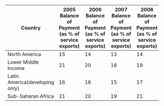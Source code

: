 | Country | 2005 Balance of Payment (as % of service exports) | 2006 Balance of Payment (as % of service exports) | 2007 Balance of Payment (as % of service exports) | 2008 Balance of Payment (as % of service exports) |
|---|---|---|---|---| 
| North America | 15 | 14 | 13 | 14 |
| Lower Middle Income | 21 | 20 | 18 | 19 |
| Latin America(developing only) | 16 | 16 | 15 | 17 |
| Sub-Saharan Africa | 21 | 20 | 19 | 21 |